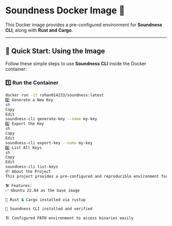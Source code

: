 # **Soundness Docker Image** 🚀  

This Docker image provides a pre-configured environment for **Soundness CLI**, along with **Rust and Cargo**.  

---

## **🔹 Quick Start: Using the Image**  

Follow these simple steps to use **Soundness CLI** inside the Docker container:  

### **1️⃣ Run the Container**  
```sh
docker run -it rohan014233/soundness:latest
2️⃣ Generate a New Key
sh
Copy
Edit
soundness-cli generate-key --name my-key
3️⃣ Export the Key
sh
Copy
Edit
soundness-cli export-key --name my-key
4️⃣ List All Keys
sh
Copy
Edit
soundness-cli list-keys
📦 About the Project
This project provides a pre-configured and reproducible environment for working with Soundness CLI in Docker.

🛠 Features:
✅ Ubuntu 22.04 as the base image

🔗 Rust & Cargo installed via rustup

🔨 Soundness CLI installed and verified

🏗 Configured PATH environment to access binaries easily

